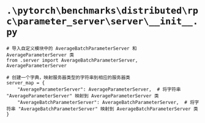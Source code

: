 # `.\pytorch\benchmarks\distributed\rpc\parameter_server\server\__init__.py`

```
# 导入自定义模块中的 AverageBatchParameterServer 和 AverageParameterServer 类
from .server import AverageBatchParameterServer, AverageParameterServer

# 创建一个字典，映射服务器类型的字符串到相应的服务器类
server_map = {
    "AverageParameterServer": AverageParameterServer,  # 将字符串 "AverageParameterServer" 映射到 AverageParameterServer 类
    "AverageBatchParameterServer": AverageBatchParameterServer,  # 将字符串 "AverageBatchParameterServer" 映射到 AverageBatchParameterServer 类
}
```